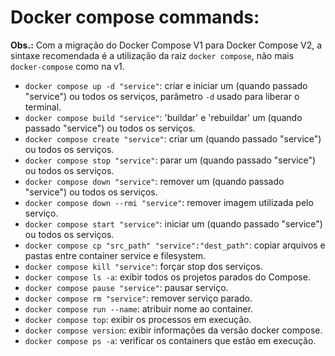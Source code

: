 # Docker compose commands:

**Obs.:** Com a migração do Docker Compose V1 para Docker Compose V2, a sintaxe recomendada é a utilização da raiz `docker compose`, não mais `docker-compose` como na v1.

- `docker compose up -d "service"`: criar e iniciar um (quando passado "service") ou todos os serviços, parâmetro `-d` usado para liberar o terminal.
- `docker compose build "service"`: 'buildar' e 'rebuildar' um (quando passado "service") ou todos os serviços.
- `docker compose create "service"`: criar um (quando passado "service") ou todos os serviços.
- `docker compose stop "service"`: parar um (quando passado "service") ou todos os serviços.
- `docker compose down "service"`: remover um (quando passado "service") ou todos os serviços.
- `docker compose down --rmi "service"`: remover imagem utilizada pelo serviço.
- `docker compose start "service"`: iniciar um (quando passado "service") ou todos os serviços.
- `docker compose cp "src_path" "service":"dest_path"`: copiar arquivos e pastas entre container service e filesystem.
- `docker compose kill "service"`: forçar stop dos serviços.
- `docker compose ls -a`: exibir todos os projetos parados do Compose.
- `docker compose pause "service"`: pausar serviço.
- `docker compose rm "service"`: remover serviço parado.
- `docker compose run --name`: atribuir nome ao container.
- `docker compose top`: exibir os processos em execução.
- `docker compose version`: exibir informações da versão docker compose.
- `docker compose ps -a`: verificar os containers que estão em execução.


